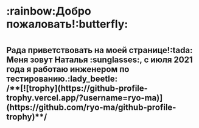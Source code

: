 <h1>:rainbow:Добро пожаловать!:butterfly:<h1>
<h2>Рада приветствовать на моей странице!:tada:</br>
Меня зовут Наталья :sunglasses:, с июля 2021 года я работаю 
  инженером по тестированию.:lady_beetle:</br>
/**[![trophy](https://github-profile-trophy.vercel.app/?username=ryo-ma)](https://github.com/ryo-ma/github-profile-trophy)**/
  
